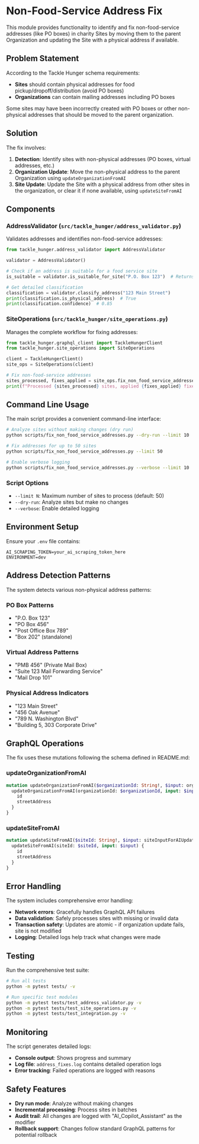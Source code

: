# Non-Food-Service Address Fix

This module provides functionality to identify and fix non-food-service addresses (like PO boxes) in charity Sites by moving them to the parent Organization and updating the Site with a physical address if available.

## Problem Statement

According to the Tackle Hunger schema requirements:
- **Sites** should contain physical addresses for food pickup/dropoff/distribution (avoid PO boxes)
- **Organizations** can contain mailing addresses including PO boxes

Some sites may have been incorrectly created with PO boxes or other non-physical addresses that should be moved to the parent organization.

## Solution

The fix involves:

1. **Detection**: Identify sites with non-physical addresses (PO boxes, virtual addresses, etc.)
2. **Organization Update**: Move the non-physical address to the parent Organization using `updateOrganizationFromAI`
3. **Site Update**: Update the Site with a physical address from other sites in the organization, or clear it if none available, using `updateSiteFromAI`

## Components

### AddressValidator (`src/tackle_hunger/address_validator.py`)

Validates addresses and identifies non-food-service addresses:

```python
from tackle_hunger.address_validator import AddressValidator

validator = AddressValidator()

# Check if an address is suitable for a food service site
is_suitable = validator.is_suitable_for_site("P.O. Box 123")  # Returns False

# Get detailed classification
classification = validator.classify_address("123 Main Street")
print(classification.is_physical_address)  # True
print(classification.confidence)  # 0.85
```

### SiteOperations (`src/tackle_hunger/site_operations.py`)

Manages the complete workflow for fixing addresses:

```python
from tackle_hunger.graphql_client import TackleHungerClient
from tackle_hunger.site_operations import SiteOperations

client = TackleHungerClient()
site_ops = SiteOperations(client)

# Fix non-food-service addresses
sites_processed, fixes_applied = site_ops.fix_non_food_service_addresses(limit=50)
print(f"Processed {sites_processed} sites, applied {fixes_applied} fixes")
```

## Command Line Usage

The main script provides a convenient command-line interface:

```bash
# Analyze sites without making changes (dry run)
python scripts/fix_non_food_service_addresses.py --dry-run --limit 10

# Fix addresses for up to 50 sites
python scripts/fix_non_food_service_addresses.py --limit 50

# Enable verbose logging
python scripts/fix_non_food_service_addresses.py --verbose --limit 10
```

### Script Options

- `--limit N`: Maximum number of sites to process (default: 50)
- `--dry-run`: Analyze sites but make no changes
- `--verbose`: Enable detailed logging

## Environment Setup

Ensure your `.env` file contains:

```
AI_SCRAPING_TOKEN=your_ai_scraping_token_here
ENVIRONMENT=dev
```

## Address Detection Patterns

The system detects various non-physical address patterns:

### PO Box Patterns
- "P.O. Box 123"
- "PO Box 456"
- "Post Office Box 789"
- "Box 202" (standalone)

### Virtual Address Patterns  
- "PMB 456" (Private Mail Box)
- "Suite 123 Mail Forwarding Service"
- "Mail Drop 101"

### Physical Address Indicators
- "123 Main Street"
- "456 Oak Avenue" 
- "789 N. Washington Blvd"
- "Building 5, 303 Corporate Drive"

## GraphQL Operations

The fix uses these mutations following the schema defined in README.md:

### updateOrganizationFromAI
```graphql
mutation updateOrganizationFromAI($organizationId: String!, $input: organizationInputUpdate!) {
  updateOrganizationFromAI(organizationId: $organizationId, input: $input) {
    id
    streetAddress
  }
}
```

### updateSiteFromAI
```graphql
mutation updateSiteFromAI($siteId: String!, $input: siteInputForAIUpdate!) {
  updateSiteFromAI(siteId: $siteId, input: $input) {
    id
    streetAddress
  }
}
```

## Error Handling

The system includes comprehensive error handling:

- **Network errors**: Gracefully handles GraphQL API failures
- **Data validation**: Safely processes sites with missing or invalid data
- **Transaction safety**: Updates are atomic - if organization update fails, site is not modified
- **Logging**: Detailed logs help track what changes were made

## Testing

Run the comprehensive test suite:

```bash
# Run all tests
python -m pytest tests/ -v

# Run specific test modules
python -m pytest tests/test_address_validator.py -v
python -m pytest tests/test_site_operations.py -v
python -m pytest tests/test_integration.py -v
```

## Monitoring

The script generates detailed logs:

- **Console output**: Shows progress and summary
- **Log file**: `address_fixes.log` contains detailed operation logs
- **Error tracking**: Failed operations are logged with reasons

## Safety Features

- **Dry run mode**: Analyze without making changes
- **Incremental processing**: Process sites in batches
- **Audit trail**: All changes are logged with "AI_Copilot_Assistant" as the modifier
- **Rollback support**: Changes follow standard GraphQL patterns for potential rollback